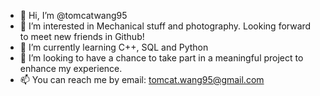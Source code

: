 - 👋 Hi, I’m @tomcatwang95
- 👀 I’m interested in Mechanical stuff and photography. Looking forward to meet new friends in Github!
- 🌱 I’m currently learning C++, SQL and Python
- 💞️ I’m looking to have a chance to take part in a meaningful project to enhance my experience. 
- 📫 You can reach me by email: tomcat.wang95@gmail.com

<!---
tomcatwang95/tomcatwang95 is a ✨ special ✨ repository because its `README.md` (this file) appears on your GitHub profile.
You can click the Preview link to take a look at your changes.
--->
